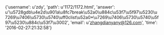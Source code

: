 {'username': u'zdy', 'path': u'1172/1172.html', 'answer': u'\u5728gdb\u4e2d\u901a\u8fc7break\u52a0\u884c\u53f7\u5f97\u5230\u7269\u7406\u5730\u5740\uff0clist\u52a0*\u7269\u7406\u5730\u5740\u5f97\u5230\u884c\u53f7\u3002', 'email': u'zhangdianyany@126.com', 'time': '2016-02-27:21:32:58'}